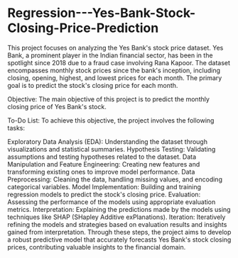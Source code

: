 # Regression---Yes-Bank-Stock-Closing-Price-Prediction
This project focuses on analyzing the Yes Bank's stock price dataset. Yes Bank, a prominent player in the Indian financial sector, has been in the spotlight since 2018 due to a fraud case involving Rana Kapoor. The dataset encompasses monthly stock prices since the bank's inception, including closing, opening, highest, and lowest prices for each month. The primary goal is to predict the stock's closing price for each month.

Objective: The main objective of this project is to predict the monthly closing price of Yes Bank's stock.

To-Do List: To achieve this objective, the project involves the following tasks:

Exploratory Data Analysis (EDA): Understanding the dataset through visualizations and statistical summaries. Hypothesis Testing: Validating assumptions and testing hypotheses related to the dataset. Data Manipulation and Feature Engineering: Creating new features and transforming existing ones to improve model performance. Data Preprocessing: Cleaning the data, handling missing values, and encoding categorical variables. Model Implementation: Building and training regression models to predict the stock's closing price. Evaluation: Assessing the performance of the models using appropriate evaluation metrics. Interpretation: Explaining the predictions made by the models using techniques like SHAP (SHapley Additive exPlanations). Iteration: Iteratively refining the models and strategies based on evaluation results and insights gained from interpretation. Through these steps, the project aims to develop a robust predictive model that accurately forecasts Yes Bank's stock closing prices, contributing valuable insights to the financial domain.

